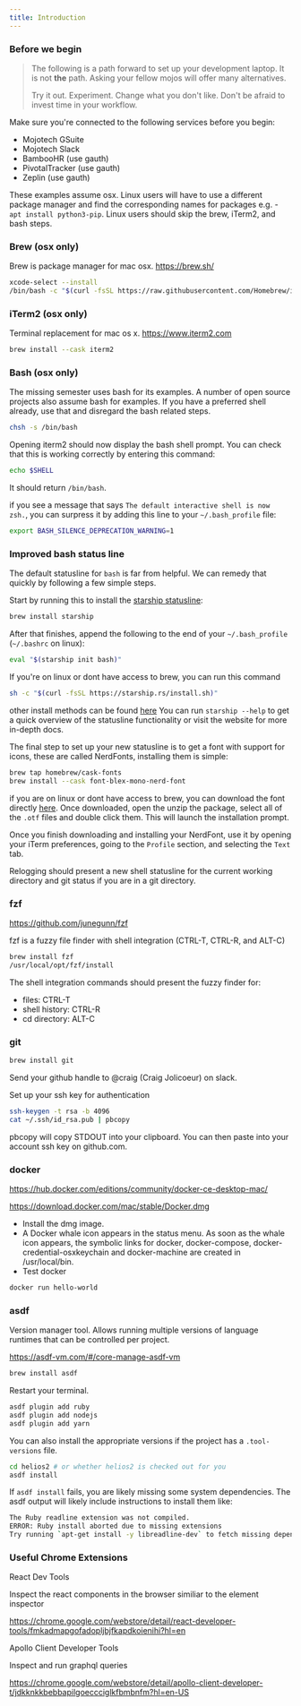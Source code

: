 ```yaml
---
title: Introduction
---
```


### Before we begin


> The following is a path forward to set up your development laptop. It is not **the** path. Asking your fellow mojos will offer many alternatives.
>
> Try it out. Experiment. Change what you don't like. Don't be afraid to invest time in your workflow.

Make sure you're connected to the following services before you begin:
* Mojotech GSuite
* Mojotech Slack
* BambooHR (use gauth)
* PivotalTracker (use gauth)
* Zeplin (use gauth)

These examples assume osx. Linux users will have to use a different package manager and find the corresponding names for packages e.g. - `apt install python3-pip`. Linux users should skip the brew, iTerm2, and bash steps.

### Brew (osx only)

Brew is package manager for mac osx. https://brew.sh/

```sh
xcode-select --install
/bin/bash -c "$(curl -fsSL https://raw.githubusercontent.com/Homebrew/install/master/install.sh)"
```

### iTerm2 (osx only)

Terminal replacement for mac os x. https://www.iterm2.com
```sh
brew install --cask iterm2
```

### Bash (osx only)

The missing semester uses bash for its examples. A number of open source projects also assume bash for examples. If you have a preferred shell already, use that and disregard the bash related steps.

```sh
chsh -s /bin/bash
```

Opening iterm2 should now display the bash shell prompt. You can check that this is working correctly by entering this command:

```sh
echo $SHELL
```
It should return `/bin/bash`.

if you see a message that says `The default interactive shell is now zsh.`, you can surpress it by adding this line to your `~/.bash_profile` file:


```sh
export BASH_SILENCE_DEPRECATION_WARNING=1
```

### Improved bash status line
The default statusline for `bash` is far from helpful. We can remedy that quickly by following a few simple steps.

Start by running this to install the [starship statusline](https://starship.rs/):

```sh
brew install starship
```


After that finishes, append the following to the end of your `~/.bash_profile` (`~/.bashrc` on linux):
```sh
eval "$(starship init bash)"
```

If you're on linux or dont have access to brew, you can run this command
```sh
sh -c "$(curl -fsSL https://starship.rs/install.sh)"
```

other install methods can be found [here](https://starship.rs/guide/#%F0%9F%9A%80-installation)
You can run `starship --help` to get a quick overview of the statusline functionality or visit the website for more in-depth docs.

The final step to set up your new statusline is to get a font with support for
icons, these are called NerdFonts, installing them is simple:

```sh
brew tap homebrew/cask-fonts
brew install --cask font-blex-mono-nerd-font
```

if you are on linux or dont have access to brew, you can download the font
directly [here](https://github.com/ryanoasis/nerd-fonts/releases/download/v2.1.0/IBMPlexMono.zip). Once downloaded, open the unzip the package, select all of the `.otf` files and double click them. This will launch the installation prompt.

Once you finish downloading and installing your NerdFont, use it by opening your iTerm preferences, going to the `Profile` section, and selecting the `Text` tab.

Relogging should present a new shell statusline for the current working directory and git status if you are in a git directory.

### fzf

https://github.com/junegunn/fzf

fzf is a fuzzy file finder with shell integration (CTRL-T, CTRL-R, and ALT-C)
```sh
brew install fzf
/usr/local/opt/fzf/install
```

The shell integration commands should present the fuzzy finder for:
* files: CTRL-T
* shell history: CTRL-R
* cd directory: ALT-C

### git
```sh
brew install git
```

Send your github handle to @craig (Craig Jolicoeur) on slack.

Set up your ssh key for authentication

```sh
ssh-keygen -t rsa -b 4096
cat ~/.ssh/id_rsa.pub | pbcopy
```

pbcopy will copy STDOUT into your clipboard. You can then paste into your account ssh key on github.com.

### docker

https://hub.docker.com/editions/community/docker-ce-desktop-mac/

https://download.docker.com/mac/stable/Docker.dmg

* Install the dmg image.
 * A Docker whale icon appears in the status menu. As soon as the whale icon appears, the symbolic links for docker, docker-compose, docker-credential-osxkeychain and docker-machine are created in /usr/local/bin.
* Test docker

```sh
docker run hello-world
```

### asdf

Version manager tool. Allows running multiple versions of language runtimes that can be controlled per project.

https://asdf-vm.com/#/core-manage-asdf-vm

```sh
brew install asdf
```

Restart your terminal.

```sh
asdf plugin add ruby
asdf plugin add nodejs
asdf plugin add yarn
```

You can also install the appropriate versions if the project has a `.tool-versions` file.

```sh
cd helios2 # or whether helios2 is checked out for you
asdf install
```

If `asdf install` fails, you are likely missing some system dependencies. The asdf output will likely include instructions to install them like:
```sh
The Ruby readline extension was not compiled.
ERROR: Ruby install aborted due to missing extensions
Try running `apt-get install -y libreadline-dev` to fetch missing dependencies.
```

### Useful Chrome Extensions

React Dev Tools

Inspect the react components in the browser similiar to the element inspector

https://chrome.google.com/webstore/detail/react-developer-tools/fmkadmapgofadopljbjfkapdkoienihi?hl=en

Apollo Client Developer Tools

Inspect and run graphql queries

https://chrome.google.com/webstore/detail/apollo-client-developer-t/jdkknkkbebbapilgoeccciglkfbmbnfm?hl=en-US
